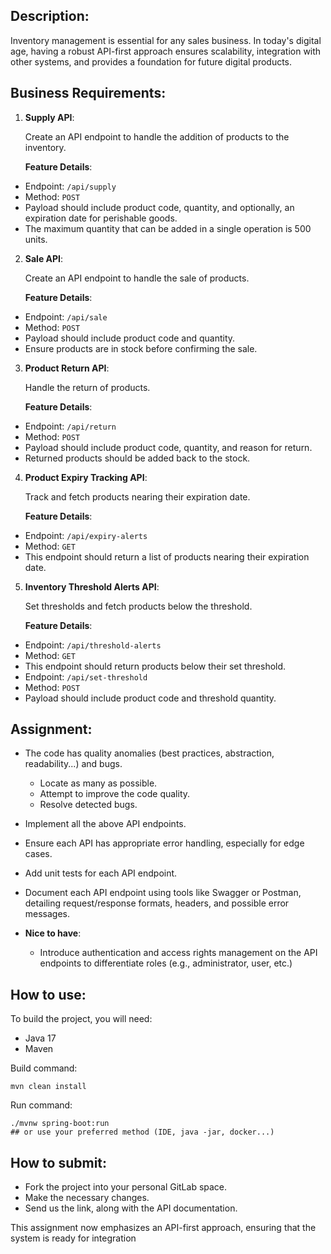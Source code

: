 ## Description:

Inventory management is essential for any sales business. In today's digital age, having a robust API-first approach ensures scalability, integration with other systems, and provides a foundation for future digital products.

## Business Requirements:

1. **Supply API**:

   Create an API endpoint to handle the addition of products to the inventory.

   **Feature Details**:
  - Endpoint: `/api/supply`
  - Method: `POST`
  - Payload should include product code, quantity, and optionally, an expiration date for perishable goods.
  - The maximum quantity that can be added in a single operation is 500 units.

2. **Sale API**:

   Create an API endpoint to handle the sale of products.

   **Feature Details**:
  - Endpoint: `/api/sale`
  - Method: `POST`
  - Payload should include product code and quantity.
  - Ensure products are in stock before confirming the sale.

3. **Product Return API**:

   Handle the return of products.

   **Feature Details**:
  - Endpoint: `/api/return`
  - Method: `POST`
  - Payload should include product code, quantity, and reason for return.
  - Returned products should be added back to the stock.

4. **Product Expiry Tracking API**:

   Track and fetch products nearing their expiration date.

   **Feature Details**:
  - Endpoint: `/api/expiry-alerts`
  - Method: `GET`
  - This endpoint should return a list of products nearing their expiration date.

5. **Inventory Threshold Alerts API**:

   Set thresholds and fetch products below the threshold.

   **Feature Details**:
  - Endpoint: `/api/threshold-alerts`
  - Method: `GET`
  - This endpoint should return products below their set threshold.
  - Endpoint: `/api/set-threshold`
  - Method: `POST`
  - Payload should include product code and threshold quantity.

## Assignment:

* The code has quality anomalies (best practices, abstraction, readability...) and bugs.
  * Locate as many as possible.
  * Attempt to improve the code quality.
  * Resolve detected bugs.
* Implement all the above API endpoints.
* Ensure each API has appropriate error handling, especially for edge cases.
* Add unit tests for each API endpoint.
* Document each API endpoint using tools like Swagger or Postman, detailing request/response formats, headers, and possible error messages.

* **Nice to have**:
  - Introduce authentication and access rights management on the API endpoints to differentiate roles (e.g., administrator, user, etc.)

## How to use:
To build the project, you will need:
* Java 17
* Maven

Build command:
```
mvn clean install
```

Run command:
```
./mvnw spring-boot:run 
## or use your preferred method (IDE, java -jar, docker...)
```

## How to submit:
* Fork the project into your personal GitLab space.
* Make the necessary changes.
* Send us the link, along with the API documentation.

This assignment now emphasizes an API-first approach, ensuring that the system is ready for integration
